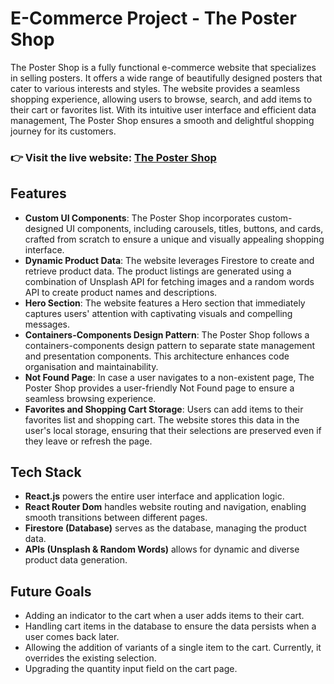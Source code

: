 # E-Commerce Project - The Poster Shop

The Poster Shop is a fully functional e-commerce website that specializes in selling posters. It offers a wide range of beautifully designed posters that cater to various interests and styles. The website provides a seamless shopping experience, allowing users to browse, search, and add items to their cart or favorites list. With its intuitive user interface and efficient data management, The Poster Shop ensures a smooth and delightful shopping journey for its customers.

### 👉 Visit the live website: [The Poster Shop](https://thepostershop.netlify.app/)

## Features

- **Custom UI Components**: The Poster Shop incorporates custom-designed UI components, including carousels, titles, buttons, and cards, crafted from scratch to ensure a unique and visually appealing shopping interface.
- **Dynamic Product Data**: The website leverages Firestore to create and retrieve product data. The product listings are generated using a combination of Unsplash API for fetching images and a random words API to create product names and descriptions.
- **Hero Section**: The website features a Hero section that immediately captures users' attention with captivating visuals and compelling messages.
- **Containers-Components Design Pattern**: The Poster Shop follows a containers-components design pattern to separate state management and presentation components. This architecture enhances code organisation and maintainability.
- **Not Found Page**: In case a user navigates to a non-existent page, The Poster Shop provides a user-friendly Not Found page to ensure a seamless browsing experience.
- **Favorites and Shopping Cart Storage**: Users can add items to their favorites list and shopping cart. The website stores this data in the user's local storage, ensuring that their selections are preserved even if they leave or refresh the page.

## Tech Stack

- **React.js** powers the entire user interface and application logic.
- **React Router Dom** handles website routing and navigation, enabling smooth transitions between different pages.
- **Firestore (Database)** serves as the database, managing the product data.
- **APIs (Unsplash & Random Words)** allows for dynamic and diverse product data generation.

## Future Goals

- Adding an indicator to the cart when a user adds items to their cart.
- Handling cart items in the database to ensure the data persists when a user comes back later.
- Allowing the addition of variants of a single item to the cart. Currently, it overrides the existing selection.
- Upgrading the quantity input field on the cart page.
